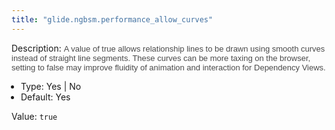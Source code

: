 ```yaml
---
title: "glide.ngbsm.performance_allow_curves"
---
```


Description: <span style = 'font-family: Arial; font-size: 13px; color: #4a4a4a;'>A value of true allows relationship lines to be drawn using smooth curves instead of straight line segments. These curves can be more taxing on the browser, setting to false may improve fluidity of animation and interaction for Dependency Views.<ul style='margin: 0px; padding-left:15px;'><li>Type: Yes | No</li><li>Default: Yes</li></ul></span>

Value: `true`